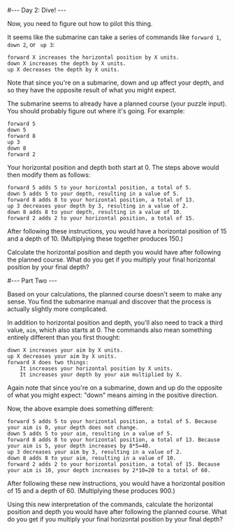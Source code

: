 #--- Day 2: Dive! ---

Now, you need to figure out how to pilot this thing.

It seems like the submarine can take a series of commands like ```forward 1```, ```down 2```, or ``` up 3```:

    forward X increases the horizontal position by X units.
    down X increases the depth by X units.
    up X decreases the depth by X units.

Note that since you're on a submarine, down and up affect your depth, and so they have the opposite result of what you might expect.

The submarine seems to already have a planned course (your puzzle input). You should probably figure out where it's going. For example:

    forward 5
    down 5
    forward 8
    up 3
    down 8
    forward 2

Your horizontal position and depth both start at 0. The steps above would then modify them as follows:

    forward 5 adds 5 to your horizontal position, a total of 5.
    down 5 adds 5 to your depth, resulting in a value of 5.
    forward 8 adds 8 to your horizontal position, a total of 13.
    up 3 decreases your depth by 3, resulting in a value of 2.
    down 8 adds 8 to your depth, resulting in a value of 10.
    forward 2 adds 2 to your horizontal position, a total of 15.

After following these instructions, you would have a horizontal position of 15 and a depth of 10. (Multiplying these together produces 150.)

Calculate the horizontal position and depth you would have after following the planned course. What do you get if you multiply your final horizontal position by your final depth?

#--- Part Two ---

Based on your calculations, the planned course doesn't seem to make any sense. You find the submarine manual and discover that the process is actually slightly more complicated.

In addition to horizontal position and depth, you'll also need to track a third value, ```aim```, which also starts at 0. The commands also mean something entirely different than you first thought:

    down X increases your aim by X units.
    up X decreases your aim by X units.
    forward X does two things:
        It increases your horizontal position by X units.
        It increases your depth by your aim multiplied by X.

Again note that since you're on a submarine, down and up do the opposite of what you might expect: "down" means aiming in the positive direction.

Now, the above example does something different:

    forward 5 adds 5 to your horizontal position, a total of 5. Because your aim is 0, your depth does not change.
    down 5 adds 5 to your aim, resulting in a value of 5.
    forward 8 adds 8 to your horizontal position, a total of 13. Because your aim is 5, your depth increases by 8*5=40.
    up 3 decreases your aim by 3, resulting in a value of 2.
    down 8 adds 8 to your aim, resulting in a value of 10.
    forward 2 adds 2 to your horizontal position, a total of 15. Because your aim is 10, your depth increases by 2*10=20 to a total of 60.

After following these new instructions, you would have a horizontal position of 15 and a depth of 60. (Multiplying these produces 900.)

Using this new interpretation of the commands, calculate the horizontal position and depth you would have after following the planned course. What do you get if you multiply your final horizontal position by your final depth?
